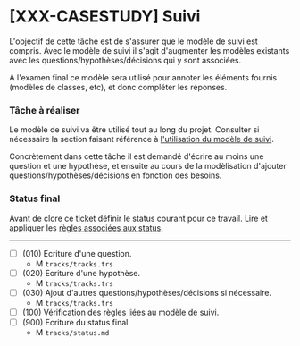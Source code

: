 # [XXX-CASESTUDY] Suivi

L'objectif de cette tâche est de s'assurer que le modèle de suivi
est compris. Avec le modèle de suivi il s'agit d'augmenter les 
modèles existants avec les questions/hypothèses/décisions qui y sont
associées.

A l'examen final ce modèle sera utilisé pour annoter
les éléments fournis (modèles de classes, etc), 
et donc compléter les réponses.

### Tâche à réaliser

Le modèle de suivi va être utilisé tout au long du projet.
Consulter si nécessaire la section faisant référence à 
[l'utilisation du modèle de suivi](https://modelscript.readthedocs.io/en/latest/methods/tracks/index.html#usage).

Concrètement dans cette tâche il est demandé d'écrire au moins une question
et une hypothèse, et ensuite au cours de la modèlisation d'ajouter
questions/hypothèses/décisions en fonction des besoins.

### Status final

Avant de clore ce ticket définir le status courant pour ce travail. Lire et appliquer les [règles associées aux status](https://modelscript.readthedocs.io/en/latest/methods/status/index.html#rules).
________

- [ ] (010) Ecriture d'une question.
    - M ``tracks/tracks.trs``
- [ ] (020) Ecriture d'une hypothèse.
    - M ``tracks/tracks.trs``
- [ ] (030) Ajout d'autres questions/hypothèses/décisions si nécessaire.
    - M ``tracks/tracks.trs``
- [ ] (100) Vérification des règles liées au modèle de suivi.
- [ ] (900) Ecriture du status final.
    - M ``tracks/status.md``

    
